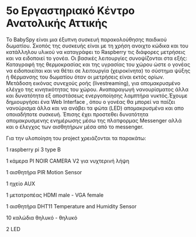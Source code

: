 # 5ο Εργαστηριακό Κέντρο Ανατολικής Αττικής
Το BabySpy είναι μια έξυπνη συσκευή παρακολούθησης παιδικού δωματίου.
Σκοπός της συσκευής είναι με τη χρήση ανοιχτο κώδικα και του κατάλληλου υλικού να καταγράφει το Raspberry τις διάφορες μετρήσεις και να ειδοποιεί το γονέα.
Οι βασικές λειτουργίες συνοψίζονται στα εξής: Καταγραφή της θερμοκρασίας και της υγρασίας του χώρου ώστε ο γονέας να ειδοποιείται και  να θέτει σε λειτουργία (χειροκίνητα) το σύστημα ψύξης ή θέρμανσης του δωματίου όταν οι μετρήσεις είναι εκτός ορίων. Μετάδοση εικόνας συνεχούς ροής (livestreaming), για απομακρυσμένο ελέγχο της κινητικότητας του χώρου.
Αναπαραγωγή νανουρίσματος άλλα και δυνατότητα εξ αποστάσεως ενεργοποίησης λαμπτήρα νυκτός.Έχουμε δημιουργήσει ένα Web Interface , όπου ο γονέας θα μπορεί να παίζει νανούρισμα άλλα και να ανάβει τα φώτα (LED) απομακρυσμένα και απο οποιαδήποτε συσκευή. Έπισης έχει προστεθει δυνατότητα απομακρυσμενης ενημέρωσης μέσω της πλατφορμας Messenger αλλά και ο έλεγχος των αισθητήρων μέσα από το messenger. 

Για την υλοποίηση του project χρειάζονται τα παρακάτω:

1 raspberry pi 3 type B

1 κάμερα PI NOIR CAMERA V2 για νυχτερινή λήψη 

1 αισθητήρα PIR Motion Sensor

1 ηχείο AUX

1 μετατροπέας HDMI male - VGA female

1 αισθητήρα DHT11 Temperature and Humidity Sensor

10 καλώδια θηλυκό - θηλυκό

2 LED
